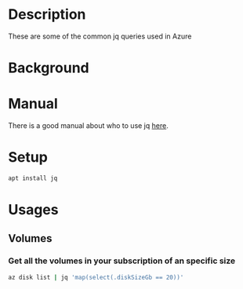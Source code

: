 # Description
These are some of the common jq queries used in Azure

# Background

# Manual

There is a good manual about who to use jq [here](https://stedolan.github.io/jq/manual/).

# Setup

``` bash
apt install jq
```
# Usages

## Volumes

### Get all the volumes in your subscription of an specific size

``` bash
az disk list | jq 'map(select(.diskSizeGb == 20))'
```
